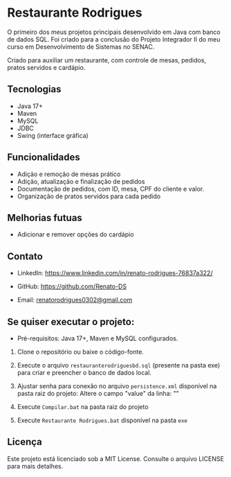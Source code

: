 # Restaurante Rodrigues
O primeiro dos meus projetos principais desenvolvido em Java com banco de dados SQL. Foi criado para a conclusão do Projeto Integrador II do meu curso em Desenvolvimento de Sistemas no SENAC.

Criado para auxiliar um restaurante, com controle de mesas, pedidos, pratos servidos e cardápio.

## Tecnologias

- Java 17+
- Maven 
- MySQL
- JDBC 
- Swing (interface gráfica)

## Funcionalidades

- Adição e remoção de mesas prático
- Adição, atualização e finalização de pedidos
- Documentação de pedidos, com ID, mesa, CPF do cliente e valor.
- Organização de pratos servidos para cada pedido

## Melhorias futuas
- Adicionar e remover opções do cardápio

## Contato
- LinkedIn: https://www.linkedin.com/in/renato-rodrigues-76837a322/

- GitHub: https://github.com/Renato-DS

- Email: renatorodrigues0302@gmail.com

## Se quiser executar o projeto:
- Pré-requisitos: Java 17+, Maven e MySQL configurados.

1. Clone o repositório ou baixe o código-fonte.

2. Execute o arquivo `restauranterodriguesbd.sql` (presente na pasta exe) para criar e preencher o banco de dados local.

3. Ajustar senha para conexão no arquivo `persistence.xml` disponível na pasta raiz do projeto:
Altere o campo "value" da linha: "<property name="jakarta.persistence.jdbc.password" value="SuaSenhaAqui" />"

4. Execute `Compilar.bat` na pasta raiz do projeto

5. Execute `Restaurante Rodrigues.bat` disponível na pasta `exe`

## Licença
Este projeto está licenciado sob a MIT License. Consulte o arquivo LICENSE para mais detalhes.